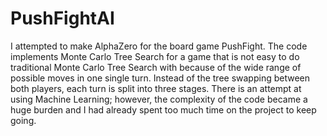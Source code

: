 # PushFightAI

I attempted to make AlphaZero for the board game PushFight. The code implements Monte Carlo Tree Search for a game that is not easy to do traditional Monte Carlo Tree Search with because of the wide range of possible moves in one single turn. Instead of the tree swapping between both players, each turn is split into three stages. There is an attempt at using Machine Learning; however, the complexity of the code became a huge burden and I had already spent too much time on the project to keep going.

